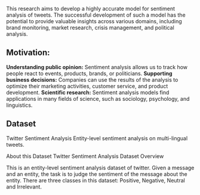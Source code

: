 This research aims to develop a highly accurate model for sentiment analysis of tweets. The successful development of such a model has the potential to provide valuable insights across various domains, including brand monitoring, market research, crisis management, and political analysis.

## Motivation:
**Understanding public opinion:** Sentiment analysis allows us to track how people react to events, products, brands, or politicians.
**Supporting business decisions:** Companies can use the results of the analysis to optimize their marketing activities, customer service, and product development.
**Scientific research:** Sentiment analysis models find applications in many fields of science, such as sociology, psychology, and linguistics.

## Dataset
Twitter Sentiment Analysis
Entity-level sentiment analysis on multi-lingual tweets.

About this Dataset
Twitter Sentiment Analysis Dataset
Overview

This is an entity-level sentiment analysis dataset of twitter. Given a message and an entity, the task is to judge the sentiment of the message about the entity. There are three classes in this dataset: Positive, Negative, Neutral and Irrelevant. 

